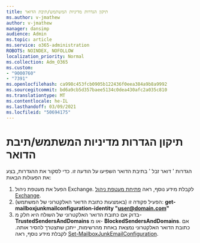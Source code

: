```yaml
---
title: תיקון הגדרות מדיניות המשתמש/תיבת הדואר
ms.author: v-jmathew
author: v-jmathew
manager: dansimp
audience: Admin
ms.topic: article
ms.service: o365-administration
ROBOTS: NOINDEX, NOFOLLOW
localization_priority: Normal
ms.collection: Adm_O365
ms.custom:
- "9000760"
- "7391"
ms.openlocfilehash: ca998c453fcb0905b122436f0eea384a9b8a9992
ms.sourcegitcommit: bd6a9cb5d357baee5134c0dea430afc2a035c810
ms.translationtype: MT
ms.contentlocale: he-IL
ms.lasthandoff: 03/09/2021
ms.locfileid: "50694175"
---
```

# <a name="fix-user-policymailbox-settings"></a>תיקון הגדרות מדיניות המשתמש/תיבת הדואר

הגדרות ' דואר זבל ' בתיבת הדואר השפיעו על הודעה זו. כדי לסקור את ההגדרות, בצע את הפעולות הבאות:

1. הפעל את מעטפת ניהול Exchange. לקבלת מידע נוסף, ראה [פתיחת מעטפת ניהול Exchange](https://go.microsoft.com/fwlink/?linkid=2101432).
2. הפעיל פקודה זו (באמצעות כתובת הדואר האלקטרוני של המשתמש):  **get-mailboxjunkmailconfiguration-identity "user@domain.com"**
3. בדוק אם כתובת הדואר האלקטרוני של השולח היא חלק מ- **TrustedSendersAndDomains** או מ- **BlockedSendersAndDomains**. אם כתובת הדואר האלקטרוני נמצאת באחת מהרשימות, ייתכן שתצטרך להסיר אותה. לקבלת מידע נוסף, ראה [Set-MailboxJunkEmailConfiguration](https://go.microsoft.com/fwlink/?linkid=2101047).
